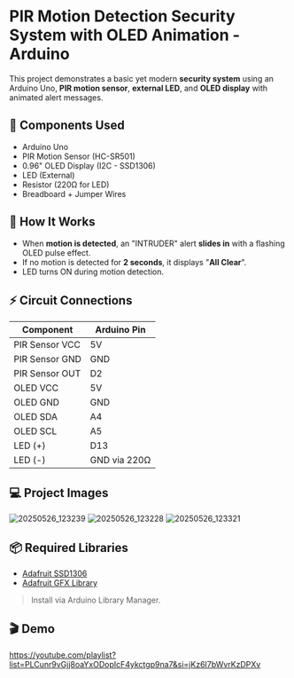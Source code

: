 # PIR Motion Detection Security System with OLED Animation - Arduino

This project demonstrates a basic yet modern **security system** using an Arduino Uno, **PIR motion sensor**, **external LED**, and **OLED display** with animated alert messages.

## 🔧 Components Used
- Arduino Uno
- PIR Motion Sensor (HC-SR501)
- 0.96" OLED Display (I2C - SSD1306)
- LED (External)
- Resistor (220Ω for LED)
- Breadboard + Jumper Wires

## 🧠 How It Works
- When **motion is detected**, an "INTRUDER" alert **slides in** with a flashing OLED pulse effect.
- If no motion is detected for **2 seconds**, it displays "**All Clear**".
- LED turns ON during motion detection.

## ⚡ Circuit Connections

| Component      | Arduino Pin |
|----------------|-------------|
| PIR Sensor VCC | 5V          |
| PIR Sensor GND | GND         |
| PIR Sensor OUT | D2          |
| OLED VCC       | 5V          |
| OLED GND       | GND         |
| OLED SDA       | A4          |
| OLED SCL       | A5          |
| LED (+)        | D13         |
| LED (-)        | GND via 220Ω|



## 💻 Project Images
![20250526_123239](https://github.com/user-attachments/assets/87f19212-ab00-4e7a-8d6c-205a69ee31cd)
![20250526_123228](https://github.com/user-attachments/assets/2e2b48de-451b-4aa5-8f2f-0e83074038e5)
![20250526_123321](https://github.com/user-attachments/assets/c1f2d217-a0ec-4912-aa63-8ef66b9f8506)


## 📦 Required Libraries
- [Adafruit SSD1306](https://github.com/adafruit/Adafruit_SSD1306)
- [Adafruit GFX Library](https://github.com/adafruit/Adafruit-GFX-Library)

> Install via Arduino Library Manager.

## 🎬 Demo
https://youtube.com/playlist?list=PLCunr9vGjj8oaYxODopIcF4ykctgp9na7&si=jKz6I7bWvrKzDPXv

